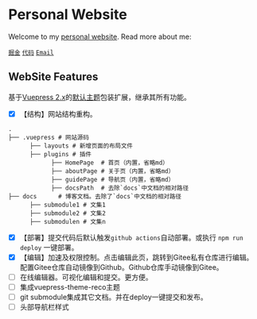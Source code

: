 # Personal Website

Welcome to my [personal website](https://zhangling.site). Read more about me:

[`掘金`](https://juejin.im/user/59e6e9acf265da43111f4c21/collections?type=created)
[`代码`](https://github.com/lingxyz)
[`Email`](mailto:zhangling.me@foxmail.com)


## WebSite Features
基于[Vuepress 2.x](https://vuepress.github.io/zh/)的[默认主题](https://github.com/vuepress/vuepress-next/tree/main/ecosystem/theme-default/src/client/components)包装扩展，继承其所有功能。

- [X] 【结构】网站结构重构。
```shell
.
├── .vuepress # 网站源码
      ├── layouts # 新增页面的布局文件
      ├── plugins # 插件
            ├── HomePage  # 首页（内置，省略md）
            ├── aboutPage # 关于页（内置，省略md）
            ├── guidePage # 导航页（内置，省略md）
            ├── docsPath  # 去除`docs`中文档的相对路径
├── docs      # 博客文档。去除了`docs`中文档的相对路径
      ├── submodule1 # 文集1
      ├── submodule2 # 文集2
      ├── submodulen # 文集n
```
- [X] 【部署】提交代码后默认触发`github actions`自动部署。或执行 `npm run deploy` 一键部署。
- [X] 【编辑】加速及权限控制。点击编辑此页，跳转到Gitee私有仓库进行编辑。配置Gitee仓库自动镜像到Github。Github仓库手动镜像到Gitee。
- [ ] 在线编辑器。可视化编辑和提交。更方便。
- [ ] 集成vuepress-theme-reco主题
- [ ] git submodule集成其它文档。并在deploy一键提交和发布。
- [ ] 头部导航栏样式
